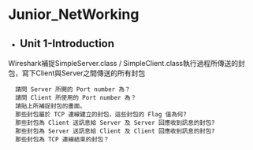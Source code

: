 # Junior_NetWorking

* ## Unit 1-Introduction
Wireshark補捉SimpleServer.class / SimpleClient.class執行過程所傳送的封包，寫下Client與Server之間傳送的所有封包

      請問 Server 所開的 Port number 為？
      請問 Client 所使用的 Port number 為？
      請貼上所補捉封包的畫面。
      那些封包屬於 TCP 連線建立的封包，這些封包的 Flag 值為何?
      那些封包為 Client 送訊息給 Server 及 Server 回應收到訊息的封包?
      那些封包為 Server 送訊息給 Client 及 Client 回應收到訊息的封包?
      那些封包為 TCP 連線結束的封包？
